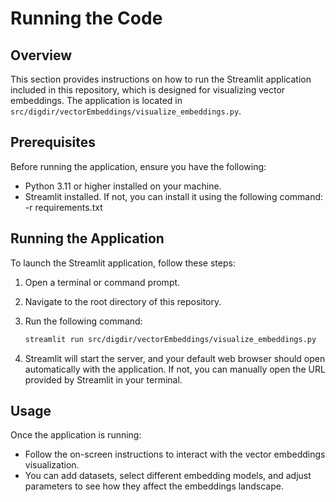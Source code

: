 # Running the Code

## Overview

This section provides instructions on how to run the Streamlit application included in this repository, which is designed for visualizing vector embeddings. The application is located in `src/digdir/vectorEmbeddings/visualize_embeddings.py`.

## Prerequisites

Before running the application, ensure you have the following:

- Python 3.11 or higher installed on your machine.
- Streamlit installed. If not, you can install it using the following command:
-r requirements.txt


## Running the Application

To launch the Streamlit application, follow these steps:

1. Open a terminal or command prompt.
2. Navigate to the root directory of this repository.
3. Run the following command:

   ```bash
   streamlit run src/digdir/vectorEmbeddings/visualize_embeddings.py
   ```

4. Streamlit will start the server, and your default web browser should open automatically with the application. If not, you can manually open the URL provided by Streamlit in your terminal.

## Usage

Once the application is running:

- Follow the on-screen instructions to interact with the vector embeddings visualization.
- You can add datasets, select different embedding models, and adjust parameters to see how they affect the embeddings landscape.

